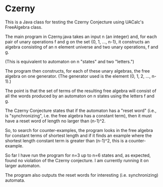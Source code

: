 Czerny
======

This is a Java class for testing the Czerny Conjecture using UACalc's FreeAlgebra class.

The main program in Czerny.java takes an input n (an integer) and, for each pair of
unary operations  f and g on the set {0, 1, ..., n-1}, it constructs an algebra
consisting of an n element universe and two unary operations, f and g.

(This is equivalent to automaton on n "states" and two "letters.")

The program then constructs, for each of these unary algebras, the free algebra on 
one generator. (The generator used is the element (0, 1, 2, ..., n-1).)  

The point is that the set of terms of the resulting free algebra will consist of
all the words produced by an automaton on n states using the letters f and g.

The Czerny Conjecture states that if the automaton has a "reset word"
(i.e., is "synchronizing", i.e. the free algebra has a constant term), 
then it must have a reset word of length no larger than (n-1)^2.  

So, to search for counter-examples, the program looks in the free algebra for 
constant terms of shortest length and if it finds an example where the shortest length
constant term is greater than (n-1)^2, this is a counter-example.

So far I have run the program for n=3 up to n=6 states and, as expected, 
found no violation of the Czerny conjecture.  I am currently running it on larger 
automaton.

The program also outputs the reset words for interesting (i.e. synchronizing) automata.

